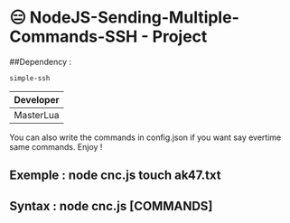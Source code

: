 # 😑 NodeJS-Sending-Multiple-Commands-SSH - Project

##Dependency :
```
simple-ssh
```

| Developer |
| ------- |
| MasterLua |

You can also write the commands in config.json if you want say evertime same commands. Enjoy !

## Exemple : node cnc.js touch ak47.txt
## Syntax : node cnc.js [COMMANDS]
